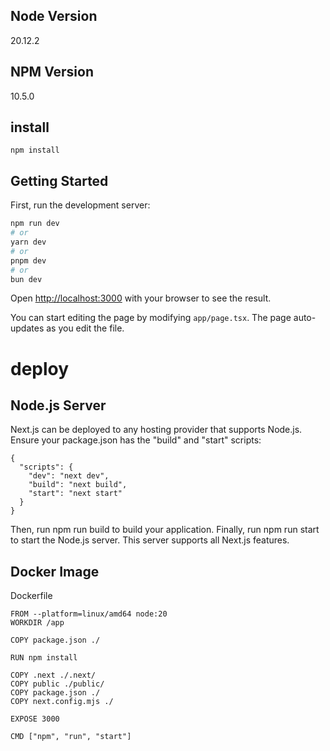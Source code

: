 ## Node Version
20.12.2
## NPM Version
10.5.0
## install
```
npm install
```

## Getting Started

First, run the development server:

```bash
npm run dev
# or
yarn dev
# or
pnpm dev
# or
bun dev
```

Open [http://localhost:3000](http://localhost:3000) with your browser to see the result.

You can start editing the page by modifying `app/page.tsx`. The page auto-updates as you edit the file.


# deploy

## Node.js Server
Next.js can be deployed to any hosting provider that supports Node.js. Ensure your package.json has the "build" and "start" scripts:
```
{
  "scripts": {
    "dev": "next dev",
    "build": "next build",
    "start": "next start"
  }
}
```
Then, run npm run build to build your application. Finally, run npm run start to start the Node.js server. This server supports all Next.js features.

## Docker Image
Dockerfile
```
FROM --platform=linux/amd64 node:20
WORKDIR /app

COPY package.json ./

RUN npm install

COPY .next ./.next/
COPY public ./public/
COPY package.json ./
COPY next.config.mjs ./

EXPOSE 3000

CMD ["npm", "run", "start"]
```